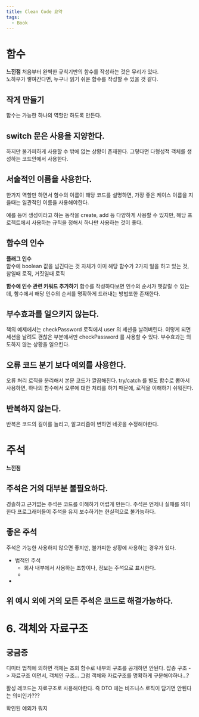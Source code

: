 ```yaml
---
title: Clean Code 요약
tags:
  - Book
---
```


# 함수
**느낀점**
처음부터 완벽한 규칙기반의 함수를 작성하는 것은 무리가 있다.  
노하우가 쌓여간다면, 누구나 읽기 쉬운 함수를 작성할 수 있을 것 같다.

## 작게 만들기
함수는 가능한 하나의 역할만 하도록 만든다.


## switch 문은 사용을 지양한다.
하지만 불가피하게 사용할 수 밖에 없는 상황이 존재한다.
그렇다면 다형성적 객체를 생성하는 코드안에서 사용한다.

## 서술적인 이름을 사용한다.
한가지 역할만 하면서 함수의 이름이 해당 코드를 설명하면, 가장 좋은 케이스
이름을 지을때는 일관적인 이름을 사용해야한다.

예를 등어 생성이라고 하는 동작을 create, add 등 다양하게 사용할 수 있지만, 해당 프로젝트에서 사용하는 규칙을 정해서 하나만 사용하는 것이 좋다.

## 함수의 인수

**플래그 인수**  
함수에 boolean 값을 넘긴다는 것 자체가 이미 해당 함수가 2가지 일을 하고 있는 것, 참일때 로직, 거짓일때 로직

**함수에 인수 관련 키워드 추가하기**
함수를 작성하다보면 인수의 순서가 헷갈릴 수 있는데, 함수에서 해당 인수의 순서를 명확하게 드러내는 방법또한 존재한다.

## 부수효과를 일으키지 않는다.
책의 예제에서는 checkPassword 로직에서 user 의 세션을 날려버린다.
이렇게 되면 세션을 날려도 괜찮은 부분에서만 checkPassword 를 사용할 수 있다.
부수효과는 의도하지 않는 상황을 일으킨다.

## 오류 코드 분기 보다 예외를 사용한다. 
오류 처리 로직을 분리해서 본문 코드가 깔끔해진다.
try/catch 를 별도 함수로 뽑아서 사용하면, 하나의 함수에서 오류에 대한 처리를 하기 때문에, 로직을 이해하기 쉬워진다.

## 반복하지 않는다. 
반복은 코드의 길이를 늘리고, 알고리즘이 변하면 네곳을 수정해야한다.


# 주석
**느낀점**

## 주석은 거의 대부분 불필요하다.
경솔하고 근거없는 주석은 코드를 이해하기 어렵게 만든다. 주석은 언제나 실패를 의미한다
프로그래머들이 주석을 유지 보수하기는 현실적으로 불가능하다.

## 좋은 주석
주석은 가능한 사용하지 않으면 좋지만, 불가피한 상황에 사용하는 경우가 있다.  
- 법적인 주석
  - 회사 내부에서 사용하는 조항이나, 정보는 주석으로 표시한다.
  - 
- 

## 위 예시 외에 거의 모든 주석은 코드로 해결가능하다.


# 6. 객체와 자료구조
## 궁금증
디미터 법칙에 의하면 객체는 조회 함수로 내부의 구조를 공개하면 안된다.
잡종 구조 -> 자료구조 이면서, 객체인 구조... 그럼 객체와 자료구조를 명확하게 구분해야하나...?

활성 레코드는 자료구조로 사용해야한다. 즉 DTO 에는 비즈니스 로직이 담기면 안된다는 의미인가???

확인된 예외가 뭐지

